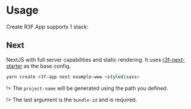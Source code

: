 # Usage

Create R3F App supports 1 stack:

## Next

NextJS with full server capabilities and static rendering. It uses [r3f-next-starter](https://github.com/RenaudROHLINGER/r3f-next-starter) as the base config.

```bash
yarn create r3f-app next example-www <styled|sass>
```

!> The `project-name` will be generated using the path you defined.

!> The last argument is the `bundle-id` and is required.
